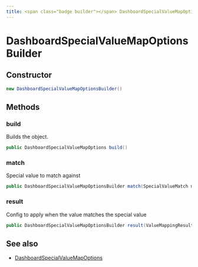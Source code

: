 ```yaml
---
title: <span class="badge builder"></span> DashboardSpecialValueMapOptionsBuilder
---
```

# <span class="badge builder"></span> DashboardSpecialValueMapOptionsBuilder

## Constructor

```java
new DashboardSpecialValueMapOptionsBuilder()
```
## Methods

### <span class="badge object-method"></span> build

Builds the object.

```java
public DashboardSpecialValueMapOptions build()
```

### <span class="badge object-method"></span> match

Special value to match against

```java
public DashboardSpecialValueMapOptionsBuilder match(SpecialValueMatch match)
```

### <span class="badge object-method"></span> result

Config to apply when the value matches the special value

```java
public DashboardSpecialValueMapOptionsBuilder result(ValueMappingResult result)
```

## See also

 * <span class="badge object-type-class"></span> [DashboardSpecialValueMapOptions](./object-DashboardSpecialValueMapOptions.md)
